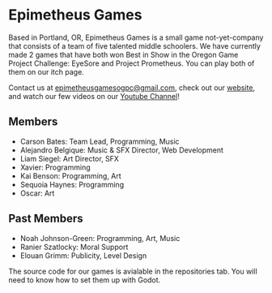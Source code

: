 # Epimetheus Games

Based in Portland, OR, Epimetheus Games is a small game not-yet-company that consists of a team of five talented middle schoolers. We have currently made 2 games that have both won Best in Show in the Oregon Game Project Challenge: EyeSore and Project Prometheus. You can play both of them on our itch page.

Contact us at [epimetheusgamesogpc@gmail.com](mailto:epimetheusgamesogpc@gmail.com), check out our [website](https://epimetheus.games), and watch our few videos on our [Youtube Channel](https://www.youtube.com/@epimetheusgamesogpc)!

## Members

- Carson Bates: Team Lead, Programming, Music
- Alejandro Belgique: Music & SFX Director, Web Development
- Liam Siegel: Art Director, SFX
- Xavier: Programming
- Kai Benson: Programming, Art
- Sequoia Haynes: Programming
- Oscar: Art

## Past Members

- Noah Johnson-Green: Programming, Art, Music
- Ranier Szatlocky: Moral Support
- Elouan Grimm: Publicity, Level Design

The source code for our games is avialable in the repositories tab. You will need to know how to set them up with Godot.
